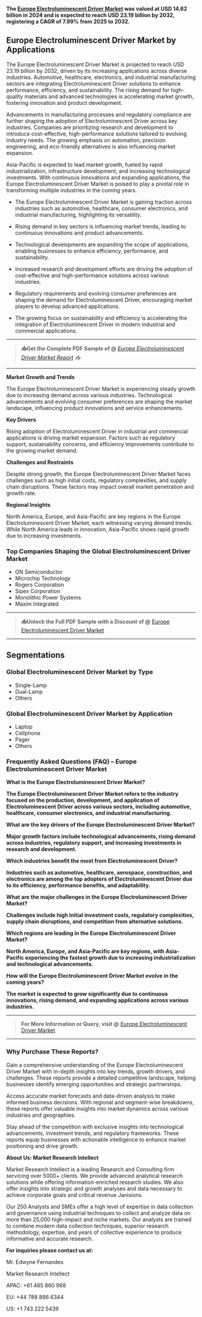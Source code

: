 <p><strong>The <a href="https://www.marketresearchintellect.com/download-sample/?rid=1046722&amp;utm_source=Pulse-April-Europe&amp;utm_medium=852">Europe Electroluminescent Driver Market</a> was valued at USD 14.62 billion in 2024 and is expected to reach USD 23.19 billion by 2032, registering a CAGR of 7.99% from 2025 to 2032.</strong></p><h2>Europe Electroluminescent Driver Market by Applications&nbsp;</h2><p><p>The Europe Electroluminescent Driver Market is projected to reach USD 23.19 billion by 2032, driven by its increasing applications across diverse industries. Automotive, healthcare, electronics, and industrial manufacturing sectors are integrating Electroluminescent Driver solutions to enhance performance, efficiency, and sustainability. The rising demand for high-quality materials and advanced technologies is accelerating market growth, fostering innovation and product development.</p><p>Advancements in manufacturing processes and regulatory compliance are further shaping the adoption of Electroluminescent Driver across key industries. Companies are prioritizing research and development to introduce cost-effective, high-performance solutions tailored to evolving industry needs. The growing emphasis on automation, precision engineering, and eco-friendly alternatives is also influencing market expansion.</p><p>Asia-Pacific is expected to lead market growth, fueled by rapid industrialization, infrastructure development, and increasing technological investments. With continuous innovations and expanding applications, the Europe Electroluminescent Driver Market is poised to play a pivotal role in transforming multiple industries in the coming years.</p></p><ul><li><p>The Europe Electroluminescent Driver Market is gaining traction across industries such as automotive, healthcare, consumer electronics, and industrial manufacturing, highlighting its versatility.</p></li><li><p>Rising demand in key sectors is influencing market trends, leading to continuous innovations and product advancements.</p></li><li><p>Technological developments are expanding the scope of applications, enabling businesses to enhance efficiency, performance, and sustainability.</p></li><li><p>Increased research and development efforts are driving the adoption of cost-effective and high-performance solutions across various industries.</p></li><li><p>Regulatory requirements and evolving consumer preferences are shaping the demand for Electroluminescent Driver, encouraging market players to develop advanced applications.</p></li><li><p>The growing focus on sustainability and efficiency is accelerating the integration of Electroluminescent Driver in modern industrial and commercial applications.</p></li></ul><hr /><blockquote><p><strong><span class="font-[700]">📥Get the Complete PDF Sample of @ </span></strong><em><span class="font-[700]"><a href="https://www.marketresearchintellect.com/download-sample/?rid=1046722&amp;utm_source=Pulse-April-Europe&amp;utm_medium=852" target="_blank" data-tracking-control-name="article-ssr-frontend-pulse_little-text-block" data-tracking-will-navigate="" data-test-link="">Europe Electroluminescent Driver Market Report</a>&nbsp;📥</span></em></p></blockquote><hr /><p class="" data-start="77" data-end="360"><strong data-start="77" data-end="105">Market Growth and Trends</strong></p><p class="" data-start="77" data-end="360">The Europe Electroluminescent Driver Market is experiencing steady growth due to increasing demand across various industries. Technological advancements and evolving consumer preferences are shaping the market landscape, influencing product innovations and service enhancements.</p><p class="" data-start="362" data-end="606"><strong data-start="362" data-end="377">Key Drivers</strong></p><p class="" data-start="362" data-end="606">Rising adoption of Electroluminescent Driver in industrial and commercial applications is driving market expansion. Factors such as regulatory support, sustainability concerns, and efficiency improvements contribute to the growing market demand.</p><p class="" data-start="608" data-end="849"><strong data-start="608" data-end="637">Challenges and Restraints</strong></p><p class="" data-start="608" data-end="849">Despite strong growth, the Europe Electroluminescent Driver Market faces challenges such as high initial costs, regulatory complexities, and supply chain disruptions. These factors may impact overall market penetration and growth rate.</p><p class="" data-start="851" data-end="1095"><strong data-start="851" data-end="872">Regional Insights</strong></p><p class="" data-start="851" data-end="1095">North America, Europe, and Asia-Pacific are key regions in the Europe Electroluminescent Driver Market, each witnessing varying demand trends. While North America leads in innovation, Asia-Pacific shows rapid growth due to increasing investments.</p><p><h3>Top Companies Shaping the Global Electroluminescent Driver Market </h3><ul><li>ON Semiconductor</li><li>Microchip Technology</li><li>Rogers Corporation</li><li>Sipex Corporation</li><li>Monolithic Power Systems</li><li>Maxim Integrated</li></ul></p><hr /><blockquote><p><strong>📥Unlock the Full PDF Sample with a Discount of @</strong> <a href="https://www.marketresearchintellect.com/ask-for-discount/?rid=1046722&amp;utm_source=Pulse-April-Europe&amp;utm_medium=852">Europe Electroluminescent Driver Market</a></p></blockquote><hr /><p><h2>Segmentations</h2><h3>Global Electroluminescent Driver Market by Type</h3><ul><li>Single-Lamp</li><li>Dual-Lamp</li><li>Others</li></ul><h3>Global Electroluminescent Driver Market by Application</h3><ul><li>Laptop</li><li>Cellphone</li><li>Pager</li><li>Others</li></ul></p><h3><strong>Frequently Asked Questions (FAQ) &ndash; Europe Electroluminescent Driver Market</strong></h3><p><strong>What is the Europe Electroluminescent Driver Market?</strong></p><p><strong>The Europe Electroluminescent Driver Market refers to the industry focused on the production, development, and application of Electroluminescent Driver across various sectors, including automotive, healthcare, consumer electronics, and industrial manufacturing.</strong></p><p><strong>What are the key drivers of the Europe Electroluminescent Driver Market?</strong></p><p><strong>Major growth factors include technological advancements, rising demand across industries, regulatory support, and increasing investments in research and development.</strong></p><p><strong>Which industries benefit the most from Electroluminescent Driver?</strong></p><p><strong>Industries such as automotive, healthcare, aerospace, construction, and electronics are among the top adopters of Electroluminescent Driver due to its efficiency, performance benefits, and adaptability.</strong></p><p><strong>What are the major challenges in the Europe Electroluminescent Driver Market?</strong></p><p><strong>Challenges include high initial investment costs, regulatory complexities, supply chain disruptions, and competition from alternative solutions.</strong></p><p><strong>Which regions are leading in the Europe Electroluminescent Driver Market?</strong></p><p><strong>North America, Europe, and Asia-Pacific are key regions, with Asia-Pacific experiencing the fastest growth due to increasing industrialization and technological advancements.</strong></p><p><strong>How will the Europe Electroluminescent Driver Market evolve in the coming years?</strong></p><p><strong>The market is expected to grow significantly due to continuous innovations, rising demand, and expanding applications across various industries.</strong></p><hr /><blockquote><p><span class="font-[700]"><strong>For More Information or Query, visit&nbsp;@</strong>&nbsp;</span><span class="font-[700]"><a href="https://www.marketresearchintellect.com/product/electroluminescent-driver-market/?utm_source=Linkedin&utm_medium=852" target="_blank" data-tracking-control-name="article-ssr-frontend-pulse_little-text-block" data-tracking-will-navigate="" data-test-link="">Europe Electroluminescent Driver Market</a></span></p></blockquote><hr /><h3><strong data-start="0" data-end="31">Why Purchase These Reports?</strong></h3><p class="" data-start="35" data-end="297">Gain a comprehensive understanding of the Europe Electroluminescent Driver Market with in-depth insights into key trends, growth drivers, and challenges. These reports provide a detailed competitive landscape, helping businesses identify emerging opportunities and strategic partnerships.</p><p class="" data-start="299" data-end="540">Access accurate market forecasts and data-driven analysis to make informed business decisions. With regional and segment-wise breakdowns, these reports offer valuable insights into market dynamics across various industries and geographies.</p><p class="" data-start="542" data-end="784">Stay ahead of the competition with exclusive insights into technological advancements, investment trends, and regulatory frameworks. These reports equip businesses with actionable intelligence to enhance market positioning and drive growth.</p><p><strong><span class="font-[700]">About Us: Market Research Intellect</span></strong></p><p><span class="">Market Research Intellect is a leading Research and Consulting firm servicing over 5000+ clients. We provide advanced analytical research solutions while offering information-enriched research studies.&nbsp;</span>We also offer insights into strategic and growth analyses and data necessary to achieve corporate goals and critical revenue Janisions.</p><p><span class="">Our 250 Analysts and SMEs offer a high level of expertise in data collection and governance using industrial techniques to collect and analyze data on more than 25,000 high-impact and niche markets. Our analysts are trained to combine modern data collection techniques, superior research methodology, expertise, and years of collective experience to produce informative and accurate research.</span></p><p><strong>For inquiries please contact us at:</strong></p><p>Mr. Edwyne Fernandes</p><p>Market Research Intellect</p><p>APAC: +61 485 860 968</p><p>EU: +44 788 886 6344</p><p>US: +1 743 222 5439</p>